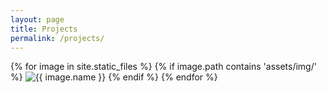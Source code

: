 ```yaml
---
layout: page
title: Projects
permalink: /projects/
---
```

{% for image in site.static_files %}
  {% if image.path contains 'assets/img/' %}
    <img src="{{ site.baseurl }}{{ image.path }}" alt="{{ image.name }}">
  {% endif %}
{% endfor %}
